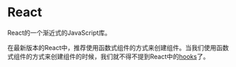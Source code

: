 # React

React的一个渐近式的JavaScript库。

在最新版本的React中，推荐使用函数式组件的方式来创建组件。当我们使用函数式组件的方式来创建组件的时候，我们就不得不提到React中的[hooks](./hooks.md)了。



